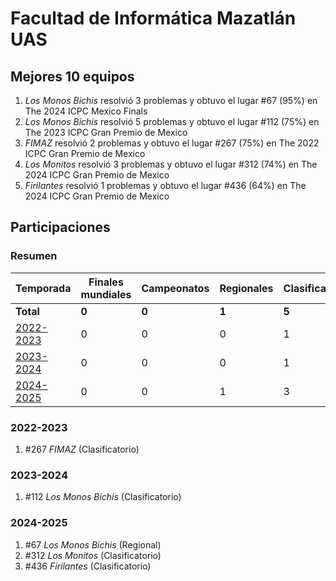 # Facultad de Informática Mazatlán UAS

## Mejores 10 equipos

1. _Los Monos Bichis_ resolvió 3 problemas y obtuvo el lugar #67 (95%) en The 2024 ICPC Mexico Finals
1. _Los Monos Bichis_ resolvió 5 problemas y obtuvo el lugar #112 (75%) en The 2023 ICPC Gran Premio de Mexico
1. _FIMAZ_ resolvió 2 problemas y obtuvo el lugar #267 (75%) en The 2022 ICPC Gran Premio de Mexico
1. _Los Monitos_ resolvió 3 problemas y obtuvo el lugar #312 (74%) en The 2024 ICPC Gran Premio de Mexico
1. _Firilantes_ resolvió 1 problemas y obtuvo el lugar #436 (64%) en The 2024 ICPC Gran Premio de Mexico

## Participaciones

### Resumen

| Temporada | Finales mundiales | Campeonatos | Regionales | Clasificatorios | Equipos |
| --- | --- | --- | --- | --- | --- |
| **Total** | **0** | **0** | **1** | **5** | **5** |
| [2022-2023](#2022-2023) | 0 | 0 | 0 | 1 | 1 |
| [2023-2024](#2023-2024) | 0 | 0 | 0 | 1 | 1 |
| [2024-2025](#2024-2025) | 0 | 0 | 1 | 3 | 3 |

### 2022-2023

1. #267 _FIMAZ_ (Clasificatorio)

### 2023-2024

1. #112 _Los Monos Bichis_ (Clasificatorio)

### 2024-2025

1. #67 _Los Monos Bichis_ (Regional)
1. #312 _Los Monitos_ (Clasificatorio)
1. #436 _Firilantes_ (Clasificatorio)



